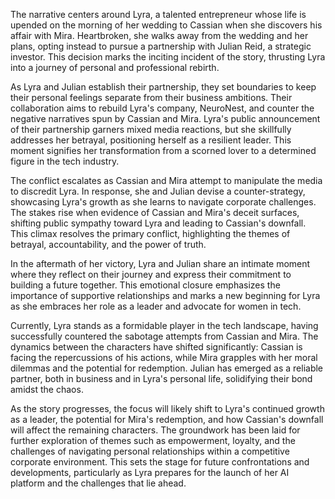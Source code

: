 The narrative centers around Lyra, a talented entrepreneur whose life is upended on the morning of her wedding to Cassian when she discovers his affair with Mira. Heartbroken, she walks away from the wedding and her plans, opting instead to pursue a partnership with Julian Reid, a strategic investor. This decision marks the inciting incident of the story, thrusting Lyra into a journey of personal and professional rebirth.

As Lyra and Julian establish their partnership, they set boundaries to keep their personal feelings separate from their business ambitions. Their collaboration aims to rebuild Lyra's company, NeuroNest, and counter the negative narratives spun by Cassian and Mira. Lyra's public announcement of their partnership garners mixed media reactions, but she skillfully addresses her betrayal, positioning herself as a resilient leader. This moment signifies her transformation from a scorned lover to a determined figure in the tech industry.

The conflict escalates as Cassian and Mira attempt to manipulate the media to discredit Lyra. In response, she and Julian devise a counter-strategy, showcasing Lyra's growth as she learns to navigate corporate challenges. The stakes rise when evidence of Cassian and Mira's deceit surfaces, shifting public sympathy toward Lyra and leading to Cassian's downfall. This climax resolves the primary conflict, highlighting the themes of betrayal, accountability, and the power of truth.

In the aftermath of her victory, Lyra and Julian share an intimate moment where they reflect on their journey and express their commitment to building a future together. This emotional closure emphasizes the importance of supportive relationships and marks a new beginning for Lyra as she embraces her role as a leader and advocate for women in tech.

Currently, Lyra stands as a formidable player in the tech landscape, having successfully countered the sabotage attempts from Cassian and Mira. The dynamics between the characters have shifted significantly: Cassian is facing the repercussions of his actions, while Mira grapples with her moral dilemmas and the potential for redemption. Julian has emerged as a reliable partner, both in business and in Lyra's personal life, solidifying their bond amidst the chaos.

As the story progresses, the focus will likely shift to Lyra's continued growth as a leader, the potential for Mira's redemption, and how Cassian's downfall will affect the remaining characters. The groundwork has been laid for further exploration of themes such as empowerment, loyalty, and the challenges of navigating personal relationships within a competitive corporate environment. This sets the stage for future confrontations and developments, particularly as Lyra prepares for the launch of her AI platform and the challenges that lie ahead.